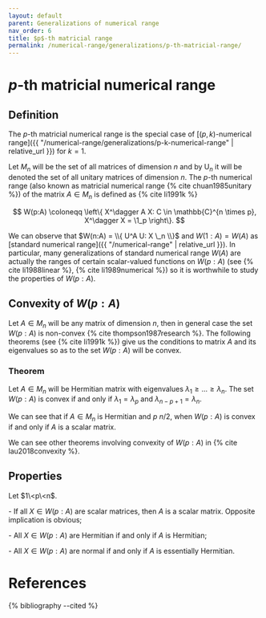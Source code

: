 ```yaml
---
layout: default
parent: Generalizations of numerical range
nav_order: 6
title: $p$-th matricial range
permalink: /numerical-range/generalizations/p-th-matricial-range/
---
```

# $p$-th matricial numerical range

## Definition

The $p$-th matricial numerical range is the special case of
[$(p,k)$-numerical
range]({{ "/numerical-range/generalizations/p-k-numerical-range" | relative_url }}) for $k=1$.

Let $M_n$ will be the set of all matrices of dimension $n$ and by
$\mathrm{U}_n$ it will be denoted the set of all unitary matrices of
dimension $n$. The $p$-th numerical range (also known as matricial
numerical range {% cite chuan1985unitary %}) of the matrix $A \in M_n$ is
defined as {% cite li1991k %}

$$
W(p:A) \coloneqq \left\{ X^\dagger A X: C \in \mathbb{C}^{n \times p}, X^\dagger X = \1_p \right\}.
$$

We can observe that $W(n:A) = \\{ U^A U: X  \_n \\}$ and $W(1:A) = W(A)$ as
[standard numerical range]({{ "/numerical-range" | relative_url }}). In
particular, many generalizations of standard numerical range $W(A)$ are actually
the ranges of certain scalar-valued functions on $W(p:A)$ (see {% cite
li1988linear %}, {% cite li1989numerical %}) so it is worthwhile to study the
properties of $W(p:A)$.

## Convexity of $W(p:A)$

Let $A \in M_n$ will be any matrix of dimension $n$, then in general
case the set $W(p:A)$ is non-convex {% cite thompson1987research %}. The
following theorems (see {% cite li1991k %}) give us the conditions to
matrix $A$ and its eigenvalues so as to the set $W(p:A)$ will be convex.

### Theorem

Let $A \in M_n$ will be Hermitian matrix with eigenvalues $\lambda_1 \ge
\ldots \ge \lambda_n$. The set $W(p:A)$ is convex if and only if
$\lambda_1 = \lambda_p$ and $\lambda_{n-p+1} = \lambda_n$.

We can see that if $A \in M_n$ is Hermitian and $p\>n/2$, when $W(p:A)$
is convex if and only if $A$ is a scalar matrix.

We can see other theorems involving convexity of $W(p:A)$ in
{% cite lau2018convexity %}.

## Properties

Let $1\<p\<n$.

\- If all $X \in W(p:A)$ are scalar matrices, then $A$ is a scalar
matrix. Opposite implication is obvious;

\- All $X \in W(p:A)$ are Hermitian if and only if $A$ is Hermitian;

\- All $X \in W(p:A)$ are normal if and only if $A$ is essentially
Hermitian.

# References

{% bibliography --cited %}
